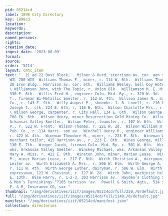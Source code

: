 ```yaml
---
pid: 05214cd
label: 1898 City Directory
key: 1898cd
location: 
keywords: 
description: 
named_persons: 
rights: 
creation_date: 
ingest_date: '2023-08-09'
format: 
source: 
order: '5214'
layout: cmhc_item
text: ". 21 ad 22 Bost Block, . Milner & Hurd, sterrison av. cor. aen sx. Fire Insurance
  WIL 280 WIS  Williams Thomas F., miner, r. 114 W. 6th.  Williams Thomas J., physician,
  20 Iron Bldg., Harrison av. cor. 6th.  Williams Wesley, bell boy Hotel Vendome.
  \ Williamson John, with The Topic, r. Union Blk.  Williamson M. E. Mrs., confectioner,
  330 E. 6th.  Willis Fred H., engineer Colo. Mid. Ry., r. 320 W. 3d.  Willson Brad
  T., fireman Bi-Metallic Smelter, r. 112 W. 4th.  Willson James N., miner Ibex Mining
  Co., r. 143 E. 9th.  Willy August P., shoemkr. J. B. Lovell, r. 216 EK. 2d.  Wilsey
  Joseph T., clk. 224 E. 6th, r. 116 E. 6th.  Wilson Charlotte Mrs., r. 815 E. 6th.
  \ Wilson George, carpenter, r. City Hall, 134 E. 6th.  Wilson George, miner, bds.
  708 EK. 6th.  Wilson Henry, miner Resurrection Gold Mining Co.  Wilson John, wks.
  Arkansas Valley Smelter.  Wilson Peter, teamster, r. 107 W. 6th.  Wilson Porter
  P., r. 522 W. Front.  Wilson Thomas, r. 221 W. 2d.  Wilson William R., printer Miner
  Pub. Co., r. 114 Harri- son av.  Winchell Henry R., engineer Williams Lumber Co.,
  r. 422 W. 4th.  Wineman Theodore H., miner, r. 223 E. 8th.  Wineman William C.,
  merchant tailor, 415 Harrison av., r. 223 E. 8th.  Wines George, millwright, r.
  130 E. 7th.  Winger Jacob, fireman Colo. Mid. Ry. r. 501 W. 6th.  Winkler John,
  wks. Arkansas Valley Smelter.  Winskey Michael, wks. Arkansas Valley Smelter.  Winslow
  Mary A. Miss, r. 422 E. 8th.  Winston John, miner, Marian Lease.  Winters Sterling
  P., miner Marian Lease, r. 217 E. 8th.  Wirth Christian A., dairyman, r. 119 N.
  Leiter av.  Wirth Elizabeth A. Mrs., r. 506 W. Elm.  Wirth George A., expressman,
  r. 111 W. 4th.  Wirth George Luther, dairyman, r. 506 W. Elm.  Wirth George L.,
  expressman, 122 W. Chestnut, r. 127 W. 2d.  Wirth John, machinist helper, r. 133
  E. 13th.  Wise Harry, r. 1-2-3, 303 Harrison av.  Hayden’s Clothing Store  Clothing
  & Men’s Furnishings “7105 tarrison ‘av.  Powell & Smith, Agts,  514 son Av.  Springfield
  F, & M, Insuranee CO, sax "
thumbnail: "/img/derivatives/iiif/images/05214cd/full/250,/0/default.jpg"
full: "/img/derivatives/iiif/images/05214cd/full/1140,/0/default.jpg"
manifest: "/img/derivatives/iiif/05214cd/manifest.json"
collection: directories
---
```


